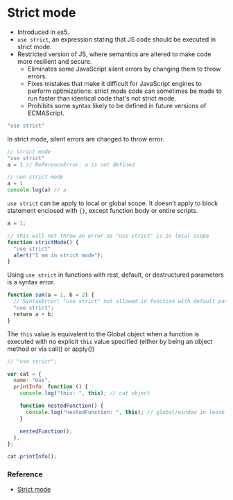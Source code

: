 # Strict mode

- Introduced in es5.
- `use strict`, an expression stating that JS code should be executed in strict mode.
- Restricted version of JS, where semantics are altered to make code more resilient and secure.
  - Eliminates some JavaScript silent errors by changing them to throw errors.
  - Fixes mistakes that make it difficult for JavaScript engines to perform optimizations: strict mode code can sometimes be made to run faster than identical code that's not strict mode.
  - Prohibits some syntax likely to be defined in future versions of ECMAScript.

```js
"use strict"
```

In strict mode, silent errors are changed to throw error.

```js
// strict mode
"use strict"
a = 1 // ReferenceError: a is not defined

// non strict mode
a = 1
console.log(a) // a
```

`use strict` can be apply to local or global scope. 
It doesn't apply to block statement enclosed with `{}`, except function body or entire scripts.

```js
a = 1;

// this will not throw an error as "use strict" is in local scope
function strictMode() {
  "use strict"
  alert("I am in strict mode");
}
```

Using `use strict` in functions with rest, default, or destructured parameters is a syntax error.

```js
function sum(a = 1, b = 2) {
  // SyntaxError: "use strict" not allowed in function with default parameter
  "use strict";
  return a + b;
}
```

The `this` value is equivalent to the Global object when a function is executed with no explicit `this` value specified (either by being an object method or via call() or apply())

```js
// "use strict";

var cat = {
  name: "Gus",
  printInfo: function () {
    console.log("this: ", this); // cat object

    function nestedFunction() {
      console.log("nestedFunction: ", this); // global/window in loose mode, undefined in strict mode
    }

    nestedFunction();
  },
};

cat.printInfo();
```

### Reference

- [Strict mode](https://developer.mozilla.org/en-US/docs/Web/JavaScript/Reference/Strict_mode)
